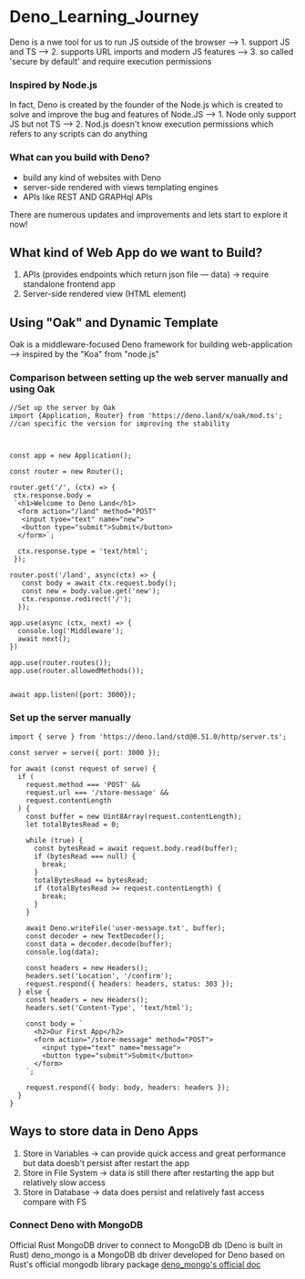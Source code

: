 # Deno_Learning_Journey
Deno is a nwe tool for us to run JS outside of the browser
--> 1. support JS and TS
--> 2. supports URL imports and modern JS features
--> 3. so called 'secure by default' and require execution permissions

### Inspired by Node.js
In fact, Deno is created by the founder of the Node.js which is created to solve and improve the bug and features of Node.JS
--> 1. Node only support JS but not TS
--> 2. Nod.js doesn't know execution permissions which refers to any scripts can do anything

### What can you build with Deno?
- build any kind of websites with Deno
- server-side rendered with views templating engines 
- APIs like REST AND GRAPHql APIs

There are numerous updates and improvements and lets start to explore it now!

## What kind of Web App do we want to Build?
1. APIs (provides endpoints which return json file — data) 
-> require standalone frontend app
2. Server-side rendered view (HTML element) 


## Using "Oak" and Dynamic Template
Oak is a middleware-focused Deno framework for building web-application
--> inspired by the "Koa" from "node.js"

### Comparison between setting up the web server manually and using Oak
```
//Set up the server by Oak
import {Application, Router} from 'https://deno.land/x/oak/mod.ts'; //can specific the version for improving the stability 



const app = new Application();

const router = new Router();

router.get('/', (ctx) => {
 ctx.response.body = 
 `<h1>Welcome to Deno Land</h1>
  <form action="/land" method="POST"
   <input tyoe="text" name="new">
   <button type="submit">Submit</button>
  </form>`;
  
  ctx.response.type = 'text/html';
 });
 
router.post('/land', async(ctx) => {
   const body = await ctx.request.body();
   const new = body.value.get('new');
   ctx.response.redirect('/');
  });
 
app.use(async (ctx, next) => {
  console.log('Middleware');
  await next();
})

app.use(router.routes());
app.use(router.allowedMethods());


await app.listen({port: 3000});

```
### Set up the server manually 
```
import { serve } from 'https://deno.land/std@0.51.0/http/server.ts';

const server = serve({ port: 3000 });

for await (const request of serve) {
  if (
    request.method === 'POST' &&
    request.url === '/store-message' &&
    request.contentLength
  ) {
    const buffer = new Uint8Array(request.contentLength);
    let totalBytesRead = 0;

    while (true) {
      const bytesRead = await request.body.read(buffer);
      if (bytesRead === null) {
        break;
      }
      totalBytesRead += bytesRead;
      if (totalBytesRead >= request.contentLength) {
        break;
      }
    }

    await Deno.writeFile('user-message.txt', buffer);
    const decoder = new TextDecoder();
    const data = decoder.decode(buffer);
    console.log(data);

    const headers = new Headers();
    headers.set('Location', '/confirm');
    request.respond({ headers: headers, status: 303 });
  } else {
    const headers = new Headers();
    headers.set('Content-Type', 'text/html');

    const body = `
      <h2>Our First App</h2>
      <form action="/store-message" method="POST">
        <input type="text" name="message">
        <button type="submit">Submit</button>
      </form>
    `;

    request.respond({ body: body, headers: headers });
  }
}

```
## Ways to store data in Deno Apps
1. Store in Variables 
-> can provide quick access and great performance but data doesb't persist after restart the app
2. Store in File System
-> data is still there after restarting the app but relatively slow access 
3. Store in Database
-> data does persist and relatively fast access compare with FS

### Connect Deno with MongoDB
Official Rust MongoDB driver to connect to MongoDB db (Deno is built in Rust)
deno_mongo is a MongoDB db driver developed for Deno based on Rust's official mongodb library package
[deno_mongo's official doc](https://deno.land/x/mongo@v0.13.0)



